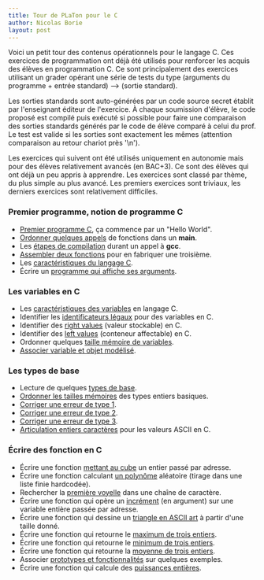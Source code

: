 ```yaml
---
title: Tour de PLaTon pour le C
author: Nicolas Borie
layout: post
---   
```


Voici un petit tour des contenus opérationnels pour le langage C. Ces
exercices de programmation ont déjà été utilisés pour renforcer les acquis
des élèves en programmation C. Ce sont principalement des exercices
utilisant un grader opérant une série de tests du type (arguments du
programme + entrée standard) --> (sortie standard). 


Les sorties standards sont auto-générées par un code source secret
établit par l'enseignant éditeur de l'exercice. À chaque soumission
d'élève, le code proposé est compilé puis exécuté si possible pour
faire une comparaison des sorties standards générés par le code de
élève comparé à celui du prof. Le test est valide si les sorties sont
exactement les mêmes (attention comparaison au retour chariot près
'\n').


Les exercices qui suivent ont été utilisés uniquement en autonomie
mais pour des élèves relativement avancés (en BAC+3). Ce sont des
élèves qui ont déjà un peu appris à apprendre. Les exercices sont
classé par thème, du plus simple au plus avancé. Les premiers
exercices sont triviaux, les derniers exercices sont relativement
difficiles.


### Premier programme, notion de programme C

* <a href="https://pl.u-pem.fr/filebrowser/demo/11075/" target="blank">Premier programme C</a>, ça commence par un "Hello World".
* <a href="https://pl.u-pem.fr/filebrowser/demo/11078/" target="blank">Ordonner quelques appels</a> de fonctions dans un **main**.
* Les <a href="https://pl.u-pem.fr/filebrowser/demo/11079/" target="blank">étapes de compilation</a> durant un appel à **gcc**.
* <a href="https://pl.u-pem.fr/filebrowser/demo/11080/" target="blank">Assembler deux fonctions</a> pour en fabriquer une troisième.
* Les <a href="https://pl.u-pem.fr/filebrowser/demo/11081/" target="blank">caractéristiques du langage C</a>.
* Écrire un <a href="https://pl.u-pem.fr/filebrowser/demo/11082/" target="blank">programme qui affiche ses arguments</a>.


### Les variables en C

* Les <a href="https://pl.u-pem.fr/filebrowser/demo/11083/" target="blank">caractéristiques des variables</a> en langage C.
* Identifier les <a href="https://pl.u-pem.fr/filebrowser/demo/11084/" target="blank">identificateurs légaux</a> pour des variables en C.
* Identifier des <a href="https://pl.u-pem.fr/filebrowser/demo/11085/" target="blank">right values</a> (valeur stockable) en C.
* Identifier des <a href="https://pl.u-pem.fr/filebrowser/demo/11086/" target="blank">left values</a> (conteneur affectable) en C.
* Ordonner quelques <a href="https://pl.u-pem.fr/filebrowser/demo/11087/" target="blank">taille mémoire de variables</a>.
* <a href="https://pl.u-pem.fr/filebrowser/demo/11088/" target="blank">Associer variable et objet modélisé</a>.


### Les types de base

* Lecture de quelques <a href="https://pl.u-pem.fr/filebrowser/demo/11089/" target="blank">types de base</a>.
* <a href="https://pl.u-pem.fr/filebrowser/demo/11090/" target="blank">Ordonner les tailles mémoires</a> des types entiers basiques.
* <a href="https://pl.u-pem.fr/filebrowser/demo/11091/" target="blank">Corriger une erreur de type 1</a>.
* <a href="https://pl.u-pem.fr/filebrowser/demo/11092/" target="blank">Corriger une erreur de type 2</a>.
* <a href="https://pl.u-pem.fr/filebrowser/demo/11093/" target="blank">Corriger une erreur de type 3</a>.
* <a href="https://pl.u-pem.fr/filebrowser/demo/11094/" target="blank">Articulation entiers caractères</a> pour les valeurs ASCII en C.


### Écrire des fonction en C

* Écrire une fonction <a href="https://pl.u-pem.fr/filebrowser/demo/11095/" target="blank">mettant au cube</a> un entier passé par adresse.
* Écrire une fonction calculant <a href="https://pl.u-pem.fr/filebrowser/demo/11096/" target="blank">un polynôme</a> aléatoire (tirage dans une liste finie hardcodée).
* Rechercher la <a href="https://pl.u-pem.fr/filebrowser/demo/11097/" target="blank">première voyelle</a> dans une chaîne de caractère.
* Écrire une fonction qui opère un <a href="https://pl.u-pem.fr/filebrowser/demo/11098/" target="blank">incrément</a> (en argument) sur une variable entière passée par adresse.
* Écrire une fonction qui dessine un <a href="https://pl.u-pem.fr/filebrowser/demo/11099/" target="blank">triangle en ASCII art</a> à partir d'une taille donné.
* Écrire une fonction qui retourne le <a href="https://pl.u-pem.fr/filebrowser/demo/11100/" target="blank">maximum de trois entiers</a>.
* Écrire une fonction qui retourne le <a href="https://pl.u-pem.fr/filebrowser/demo/11101/" target="blank">minimum de trois entiers</a>.
* Écrire une fonction qui retourne la <a href="https://pl.u-pem.fr/filebrowser/demo/11102/" target="blank">moyenne de trois entiers</a>.
* Associer <a href="https://pl.u-pem.fr/filebrowser/demo/11103/" target="blank">prototypes et fonctionnalités</a> sur quelques exemples.
* Écrire une fonction qui calcule des <a href="https://pl.u-pem.fr/filebrowser/demo/11104/" target="blank">puissances entières</a>.
